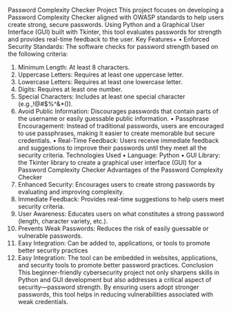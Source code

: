 Password Complexity Checker Project
This project focuses on developing a Password Complexity Checker aligned with OWASP standards to help users create strong, secure passwords. Using Python and a Graphical User Interface (GUI) built with Tkinter, this tool evaluates passwords for strength and provides real-time feedback to the user.
Key Features+
•	Enforced Security Standards:
The software checks for password strength based on the following criteria:
1.	Minimum Length: At least 8 characters.
2.	Uppercase Letters: Requires at least one uppercase letter.
3.	Lowercase Letters: Requires at least one lowercase letter.
4.	Digits: Requires at least one number.
5.	Special Characters: Includes at least one special character (e.g.,!@#$%^&*()).
6.	Avoid Public Information: Discourages passwords that contain parts of the username or easily guessable public information.
•	Passphrase Encouragement:
Instead of traditional passwords, users are encouraged to use passphrases, making it easier to create memorable but secure credentials.
•	Real-Time Feedback:
Users receive immediate feedback and suggestions to improve their passwords until they meet all the security criteria.
Technologies Used
•	Language: Python
•	GUI Library: the Tkinter library to create a graphical user interface (GUI) for a Password Complexity Checker
Advantages of the Password Complexity Checker
1.	Enhanced Security: Encourages users to create strong passwords by evaluating and improving complexity.
2.	Immediate Feedback: Provides real-time suggestions to help users meet security criteria.
3.	User Awareness: Educates users on what constitutes a strong password (length, character variety, etc.).
4.	Prevents Weak Passwords: Reduces the risk of easily guessable or vulnerable passwords.
5.	Easy Integration: Can be added to, applications, or tools to promote better security practices
6.	Easy Integration: The tool can be embedded in websites, applications, and security tools to promote better password practices.
Conclusion
This beginner-friendly cybersecurity project not only sharpens skills in Python and GUI development but also addresses a critical aspect of security—password strength. By ensuring users adopt stronger passwords, this tool helps in reducing vulnerabilities associated with weak credentials.
 
